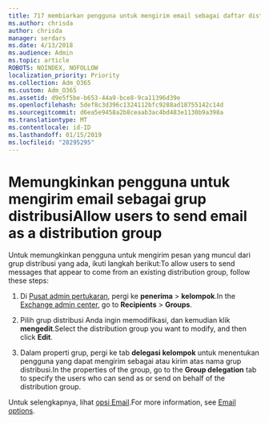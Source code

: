 ```yaml
---
title: 717 membiarkan pengguna untuk mengirim email sebagai daftar distribusi
ms.author: chrisda
author: chrisda
manager: serdars
ms.date: 4/13/2018
ms.audience: Admin
ms.topic: article
ROBOTS: NOINDEX, NOFOLLOW
localization_priority: Priority
ms.collection: Adm_O365
ms.custom: Adm_O365
ms.assetid: d9e5f5be-b653-44a9-bce8-9ca11396d39e
ms.openlocfilehash: 5def8c3d396c1324112bfc9288ad18755142c14d
ms.sourcegitcommit: d6ea5e9458a2b8ceaab3ac4bd483e1130b9a398a
ms.translationtype: MT
ms.contentlocale: id-ID
ms.lasthandoff: 01/15/2019
ms.locfileid: "28295295"
---
```

# <a name="allow-users-to-send-email-as-a-distribution-group"></a><span data-ttu-id="cb323-102">Memungkinkan pengguna untuk mengirim email sebagai grup distribusi</span><span class="sxs-lookup"><span data-stu-id="cb323-102">Allow users to send email as a distribution group</span></span>

<span data-ttu-id="cb323-103">Untuk memungkinkan pengguna untuk mengirim pesan yang muncul dari grup distribusi yang ada, ikuti langkah berikut:</span><span class="sxs-lookup"><span data-stu-id="cb323-103">To allow users to send messages that appear to come from an existing distribution group, follow these steps:</span></span>
  
1. <span data-ttu-id="cb323-104">Di [Pusat admin pertukaran](https://outlook.office365.com/ecp/), pergi ke **penerima** \> **kelompok**.</span><span class="sxs-lookup"><span data-stu-id="cb323-104">In the [Exchange admin center](https://outlook.office365.com/ecp/), go to **Recipients** \> **Groups**.</span></span>
    
2. <span data-ttu-id="cb323-105">Pilih grup distribusi Anda ingin memodifikasi, dan kemudian klik **mengedit**.</span><span class="sxs-lookup"><span data-stu-id="cb323-105">Select the distribution group you want to modify, and then click **Edit**.</span></span>
    
3. <span data-ttu-id="cb323-106">Dalam properti grup, pergi ke tab **delegasi kelompok** untuk menentukan pengguna yang dapat mengirim sebagai atau kirim atas nama grup distribusi.</span><span class="sxs-lookup"><span data-stu-id="cb323-106">In the properties of the group, go to the **Group delegation** tab to specify the users who can send as or send on behalf of the distribution group.</span></span> 
    
<span data-ttu-id="cb323-107">Untuk selengkapnya, lihat [opsi Email](https://technet.microsoft.com/library/bb124513.aspx#groupdelegation).</span><span class="sxs-lookup"><span data-stu-id="cb323-107">For more information, see [Email options](https://technet.microsoft.com/library/bb124513.aspx#groupdelegation).</span></span>
  

